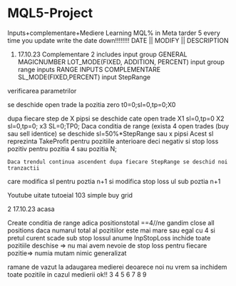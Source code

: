 # MQL5-Project
Inputs+complementare+Mediere
Learning MQL%
in Meta tarder 5
every time you update write the date down!!!!!!!!
  DATE || MODIFY || DESCRIPTION
1) 17.10.23
Complementare 2
includes
input group GENERAL
MAGICNUMBER
LOT_MODE(FIXED, ADDITION, PERCENT)
input group range inputs RANGE INPUTS COMPLEMENTARE
SL_MODE(FIXED,PERCENT)
input StepRange

verificarea parametrilor


se deschide open trade la pozitia zero t0=0;sl=0,tp=0;X0

dupa fiecare step de X pipsi se deschide cate open trade X1 sl=0,tp=0
							 X2 sl=0,tp=0;
							 x3 SL=0;TP0;
	Daca conditia de range (exista 4 open trades (buy sau sell identice)
		se deschide sl=50%*StepRange sau x pipsi
		Acest sl reprezinta TakeProfit pentru pozitiile anterioare deci negativ
			si stop loss pozitiv pentru pozitia 4 sau pozitia N;
	
	Daca trendul continua ascendent dupa fiecare StepRange se deschid noi tranzactii
care modifica sl pentru poztia n+1 si modifica stop loss ul sub poztia n+1

Youtube uitate tutoeial 103 simple buy grid

2
17.10.23 acasa

Create conditia de range adica positionstotal ==4//ne gandim
close all positions
 daca numarul total al pozitiilor este mai mare sau egal cu 4 
si pretul curent scade sub stop lossul anume InpStopLoss inchide toate pozitiile deschise
=> nu mai avem nevoie de stop loss pentru fiecare pozitie=> numia mutam nimic
generalizat

ramane de vazut la adaugarea medierei deoarece noi nu vrem sa inchidem toate pozitile in cazul medierii ok!!
3
4
5
6
7
8
9
